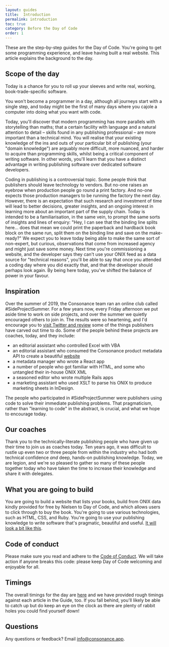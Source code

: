 ```yaml
---
layout: guides
title:  Introduction
permalink: introduction
toc: true
category: Before the Day of Code
order: 1
---
```


<p class="content__abstract">
  These are the step-by-step guides for the Day of Code. You're going to get some programming experience, and leave having built a real website. This article explains the background to the day.
</p>

## Scope of the day

Today is a chance for you to roll up your sleeves and write real, working, book-trade-specific software.

You won't become a programmer in a day, although all journeys start with a single step, and today might be the first of many days where you cajole a computer into doing what you want with code.

Today, you'll discover that modern programming has more parallels with storytelling than maths; that a certain facility with language and a natural attention to detail – skills found in any publishing professional – are more important than a technical mind. You will realise that your existing knowledge of the ins and outs of your particular bit of publishing (your "domain knowledge") are arguably more difficult, more nuanced, and harder to acquire than programming skills, whilst being a critical component of writing software. In other words, you'll learn that you have a distinct advantage in writing publishing software over dedicated software developers.

Coding in publishing is a controversial topic. Some people think that publishers should leave technology to vendors. But no-one raises an eyebrow when production people go round a
print factory. And no-one expects those production managers to be running
the factory the next day. However, there is an expectation that such research
and investment of time will lead to better decisions, greater insights, and
an ongoing interest in learning more about an important part of the supply
chain. Today is intended to be a familiarisation, in the same vein, to prompt
the same sorts of insights and lines of enquiry: "Hey, I can see that the binding
line splits here... does that mean we could print the paperback and
hardback book block on the same run, split them on the binding line and save on
the make-ready?" We expect you to leave today being able to make the same sort of non-expert, but curious, observations that come from increased agency and might just save some money. Next time you're commissioning a website, and the developer says they can't use your ONIX feed as a data source for "technical reasons", you'll be able to say that once you attended a coding day where you did exactly that, and that the developer should perhaps look again. By being here today, you've shifted the balance of power in your favour.

## Inspiration

Over the summer of 2019, the Consonance team ran an online club called #SideProjectSummer. For a few years now, every Friday afternoon we put aside time to work on side projects, and over the summer we quietly encouraged others to join in. The results were so heartening, and I'd encourage you to <a href="https://twitter.com/hashtag/SideProjectSummer?src=hashtag_click&f=live">visit Twitter and review</a> some of the things publishers have carved out time to do. Some of the people behind these projects are coaches, today, and they include:

* an editorial assistant who controlled Excel with VBA
* an editorial assistant who consumed the Consonance product metadata API to create a beautiful [website](https://jamie-reece.github.io/side-project-summer/)
* a metadata manager who wrote a React app
* a number of people who got familiar with HTML, and some who untangled their in-house ONIX XML
* a seasoned editor who wrote multiple Rails apps
* a marketing assistant who used XSLT to parse his ONIX to produce marketing sheets in InDesign.

The people who participated in #SideProjectSummer were publishers using code to solve their immediate publishing problems. That pragmaticism, rather than "learning to code" in the abstract, is crucial, and what we hope to encourage today.

## Our coaches

Thank you to the technically-literate publishing people who have given up their time to join us as coaches
today. Ten years ago, it was difficult to rustle up even two or three people from within the industry who had both technical confidence *and* deep, hands-on publishing knowledge. Today, we are legion, and we're so pleased to gather so many of these people together today who have taken the time to increase their knowledge and share it with delegates.

## What you are going to build

You are going to build a website that lists your books, build from ONIX data kindly provided for free by Nielsen to Day of Code, and which allows users to click through to buy the book. You're going to use various technologies, such as HTML, CSS, and Ruby. You're going to use your publishing knowledge to write software that's pragmatic, beautiful and useful. [It will look a bit like this](https://publisher-website.netlify.com/).

## Code of conduct

Please make sure you read and adhere to the [Code of Conduct](/coc). We will take action if anyone breaks this code: please keep Day of Code welcoming and enjoyable for all.

## Timings

The overall timings for the day are [here](/delegates) and we have provided rough timings against each article in the Guide, too. If you fall behind, you'll likely be able to catch up but do keep an eye on the clock as there are plenty of rabbit holes you could find yourself down!

## Questions

Any questions or feedback? Email info@consonance.app.
